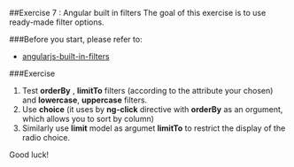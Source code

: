 ##Exercise 7 : Angular built in filters
The goal of this exercise is to use ready-made filter options.

###Before you start, please refer to:
* [angularjs-built-in-filters](https://egghead.io/lessons/angularjs-built-in-filters)

###Exercise

1. Test **orderBy** , **limitTo** filters (according to the attribute your chosen) and **lowercase**, **uppercase** filters. 
2. Use **choice** (it uses by **ng-click** directive with **orderBy** as an orgument, which allows you to sort by column)
3. Similarly use **limit** model as argumet **limitTo** to restrict the display of the radio choice.

Good luck!
